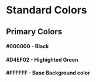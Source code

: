 
# Standard Colors

## Primary Colors

#### #000000 - Black 
#### #D4EF02 - Highighted Green
#### #FFFFFF - Base Background color